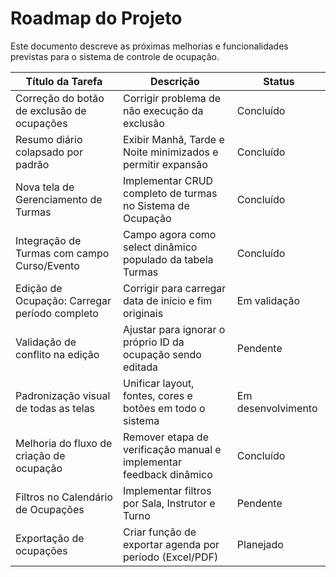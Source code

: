 # Roadmap do Projeto

Este documento descreve as próximas melhorias e funcionalidades previstas para o sistema de controle de ocupação.

| Título da Tarefa | Descrição | Status |
|------------------|-----------|--------|
| Correção do botão de exclusão de ocupações | Corrigir problema de não execução da exclusão | Concluído |
| Resumo diário colapsado por padrão | Exibir Manhã, Tarde e Noite minimizados e permitir expansão | Concluído |
| Nova tela de Gerenciamento de Turmas | Implementar CRUD completo de turmas no Sistema de Ocupação | Concluído |
| Integração de Turmas com campo Curso/Evento | Campo agora como select dinâmico populado da tabela Turmas | Concluído |
| Edição de Ocupação: Carregar período completo | Corrigir para carregar data de início e fim originais | Em validação |
| Validação de conflito na edição | Ajustar para ignorar o próprio ID da ocupação sendo editada | Pendente |
| Padronização visual de todas as telas | Unificar layout, fontes, cores e botões em todo o sistema | Em desenvolvimento |
| Melhoria do fluxo de criação de ocupação | Remover etapa de verificação manual e implementar feedback dinâmico | Concluído |
| Filtros no Calendário de Ocupações | Implementar filtros por Sala, Instrutor e Turno | Pendente |
| Exportação de ocupações | Criar função de exportar agenda por período (Excel/PDF) | Planejado |

